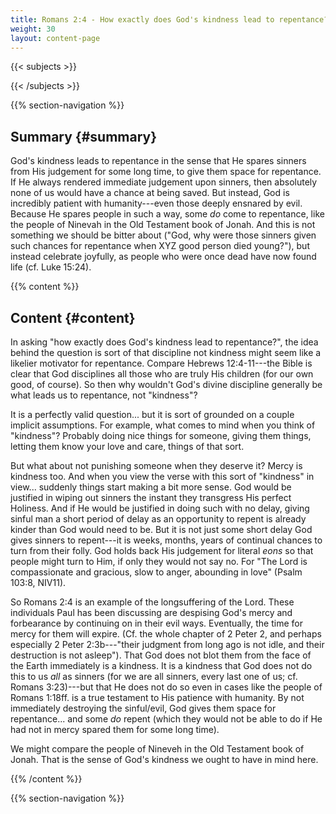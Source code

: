 ```yaml
---
title: Romans 2:4 - How exactly does God's kindness lead to repentance?
weight: 30
layout: content-page
---
```


{{< subjects >}}

{{< /subjects >}}

{{% section-navigation %}}

<!-- ## Video {#video}

{{% video
src=""

playlist=""

video=""

audio=""

slides="https://bibledocs.org/slides/"
%}} -->

## Summary {#summary}

God's kindness leads to repentance in the sense that He spares sinners from His judgement for some long time, to give them space for repentance. If He always rendered immediate judgement upon sinners, then absolutely none of us would have a chance at being saved. But instead, God is incredibly patient with humanity---even those deeply ensnared by evil. Because He spares people in such a way, some *do* come to repentance, like the people of Ninevah in the Old Testament book of Jonah. And this is not something we should be bitter about ("God, why were those sinners given such chances for repentance when XYZ good person died young?"), but instead celebrate joyfully, as people who were once dead have now found life (cf. Luke 15:24).

<!-- ## Timestamps {#timestamps} -->

{{% content %}}

## Content {#content}

<!-- --- -->

In asking "how exactly does God's kindness lead to repentance?", the idea behind the question is sort of that discipline not kindness might seem like a likelier motivator for repentance. Compare Hebrews 12:4-11---the Bible is clear that God disciplines all those who are truly His children (for our own good, of course). So then why wouldn't God's divine discipline generally be what leads us to repentance, not "kindness"? 

It is a perfectly valid question... but it is sort of grounded on a couple implicit assumptions. For example, what comes to mind when you think of "kindness"? Probably doing nice things for someone, giving them things, letting them know your love and care, things of that sort.

But what about not punishing someone when they deserve it? Mercy is kindness too. And when you view the verse with this sort of "kindness" in view... suddenly things start making a bit more sense. God would be justified in wiping out sinners the instant they transgress His perfect Holiness. And if He would be justified in doing such with no delay, giving sinful man a short period of delay as an opportunity to repent is already kinder than God would need to be. But it is not just some short delay God gives sinners to repent---it is weeks, months, years of continual chances to turn from their folly. God holds back His judgement for literal *eons* so that people might turn to Him, if only they would not say no. For "The Lord is compassionate and gracious, slow to anger, abounding in love" (Psalm 103:8, NIV11).

So Romans 2:4 is an example of the longsuffering of the Lord. These individuals Paul has been discussing are despising God's mercy and forbearance by continuing on in their evil ways. Eventually, the time for mercy for them will expire. (Cf. the whole chapter of 2 Peter 2, and perhaps especially 2 Peter 2:3b---"their judgment from long ago is not idle, and their destruction is not asleep"). That God does not blot them from the face of the Earth immediately is a kindness. It is a kindness that God does not do this to us *all* as sinners (for we are all sinners, every last one of us; cf. Romans 3:23)---but that He does not do so even in cases like the people of Romans 1:18ff. is a true testament to His patience with humanity. By not immediately destroying the sinful/evil, God gives them space for repentance... and some *do* repent (which they would not be able to do if He had not in mercy spared them for some long time).

We might compare the people of Nineveh in the Old Testament book of Jonah. That is the sense of God's kindness we ought to have in mind here.

{{% /content %}}


<!-- {{% transcript %}}

## Video/audio transcript {#video-audio-transcript}



{{% /transcript %}} -->

{{% section-navigation %}}
